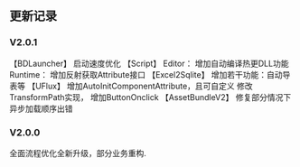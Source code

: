 ## 更新记录
### V2.0.1
【BDLauncher】
  启动速度优化
【Script】
  Editor：
   增加自动编译热更DLL功能
  Runtime：
   增加反射获取Attribute接口
【Excel2Sqlite】
 增加若干功能：自动导表等
【UFlux】
 增加AutoInitComponentAttribute，且可自定义
 修改TransformPath实现，
 增加ButtonOnclick
【AssetBundleV2】
 修复部分情况下异步加载顺序出错
### V2.0.0
全面流程优化全新升级，部分业务重构.

